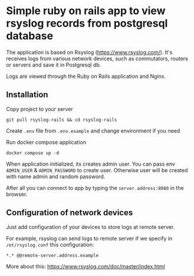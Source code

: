 # Simple ruby on rails app to view rsyslog records from postgresql database 

The application is based on Rsyslog (https://www.rsyslog.com/).
It's receives logs from various network devices, such as commutators, routers or servers and
save it in Postgresql db.

Logs are viewed through the Ruby on Rails application and Nginx.

## Installation

Copy project to your server

`git pull rsyslog-rails && cd rsyslog-rails`

Create `.env` file from `.env.example` and change environment if you need

Run docker compose application

`docker compose up -d`

When application initialized, its creates admin user. You can pass env `ADMIN_USER` & `ADMIN_PASSWORD` to create user.
Otherwise user will be created with name admin and random password.

After all you can connect to app by typing the `server.address:8080` in the browser.

## Configuration of network devices

Just add configuration of your devices to store logs at remote server.

For example, rsyslog can send logs to remote server if we specify in `/et/rsyslog.conf` this configuration:

```
*.* @@remote-server.address.example
```

More about this: https://www.rsyslog.com/doc/master/index.html
